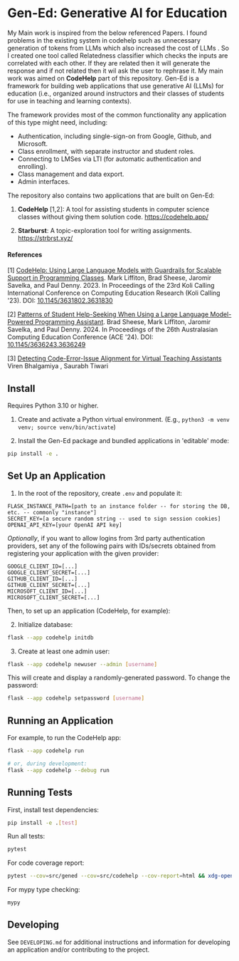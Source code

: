 Gen-Ed: Generative AI for Education
===================================
My Main work is inspired from the below referenced Papers. I found problems in the existing system in codehelp such as unnecessary generation of tokens from LLMs which also increased the cost of LLMs . So I created one tool called Relatedness classifier which checks the inputs are correlated with each other. If they are related then it will generate the response and if not related then it wil ask the user to rephrase it. My main work was aimed on **CodeHelp** part of this repository.
Gen-Ed is a framework for building web applications that use generative AI
(LLMs) for education (i.e., organized around instructors and their classes of
students for use in teaching and learning contexts).

The framework provides most of the common functionality any application of this
type might need, including:

- Authentication, including single-sign-on from Google, Github, and Microsoft.
- Class enrollment, with separate instructor and student roles.
- Connecting to LMSes via LTI (for automatic authentication and enrolling).
- Class management and data export.
- Admin interfaces.

The repository also contains two applications that are built on Gen-Ed:

1. **CodeHelp** [1,2]: A tool for assisting students in computer science
   classes without giving them solution code. <https://codehelp.app/>

2. **Starburst**: A topic-exploration tool for writing assignments.
   <https://strbrst.xyz/>
   

#### References

[1] [CodeHelp: Using Large Language Models with Guardrails for Scalable Support
in Programming Classes](https://arxiv.org/abs/2308.06921). Mark Liffiton, Brad
Sheese, Jaromir Savelka, and Paul Denny. 2023. In Proceedings of the 23rd Koli
Calling International Conference on Computing Education Research (Koli Calling
'23).  DOI: [10.1145/3631802.3631830](https://doi.org/10.1145/3631802.3631830)

[2] [Patterns of Student Help-Seeking When Using a Large Language Model-Powered
Programming Assistant](https://arxiv.org/abs/2310.16984). Brad Sheese, Mark
Liffiton, Jaromir Savelka, and Paul Denny. 2024. In Proceedings of the 26th
Australasian Computing Education Conference (ACE '24).  DOI:
[10.1145/3636243.3636249](https://doi.org/10.1145/3636243.3636249)

[3] [Detecting Code-Error-Issue Alignment for Virtual Teaching Assistants](https://drive.google.com/file/d/16nS1MjrU0c_No4v9q_4HqRDLaZKkFzYb/view?usp=sharing)
Viren Bhalgamiya , Saurabh Tiwari

Install
-------

Requires Python 3.10 or higher.

1. Create and activate a Python virtual environment.
   (E.g., `python3 -m venv venv; source venv/bin/activate`)

2. Install the Gen-Ed package and bundled applications in 'editable' mode:

```sh
pip install -e .
```


Set Up an Application
---------------------

1. In the root of the repository, create `.env` and populate it:

```
FLASK_INSTANCE_PATH=[path to an instance folder -- for storing the DB, etc. -- commonly "instance"]
SECRET_KEY=[a secure random string -- used to sign session cookies]
OPENAI_API_KEY=[your OpenAI API key]
```

*Optionally*, if you want to allow logins from 3rd party authentication
providers, set any of the following pairs with IDs/secrets obtained from
registering your application with the given provider:

```
GOOGLE_CLIENT_ID=[...]
GOOGLE_CLIENT_SECRET=[...]
GITHUB_CLIENT_ID=[...]
GITHUB_CLIENT_SECRET=[...]
MICROSOFT_CLIENT_ID=[...]
MICROSOFT_CLIENT_SECRET=[...]
```

Then, to set up an application (CodeHelp, for example):

2. Initialize database:

```sh
flask --app codehelp initdb
```

3. Create at least one admin user:

```sh
flask --app codehelp newuser --admin [username]
```

This will create and display a randomly-generated password.
To change the password:

```sh
flask --app codehelp setpassword [username]
```


Running an Application
----------------------

For example, to run the CodeHelp app:

```sh
flask --app codehelp run

# or, during development:
flask --app codehelp --debug run
```


Running Tests
-------------

First, install test dependencies:

```sh
pip install -e .[test]
```

Run all tests:

```sh
pytest
```

For code coverage report:

```sh
pytest --cov=src/gened --cov=src/codehelp --cov-report=html && xdg-open htmlcov/index.html
```

For mypy type checking:

```sh
mypy
```


Developing
----------

See `DEVELOPING.md` for additional instructions and information for developing
an application and/or contributing to the project.
